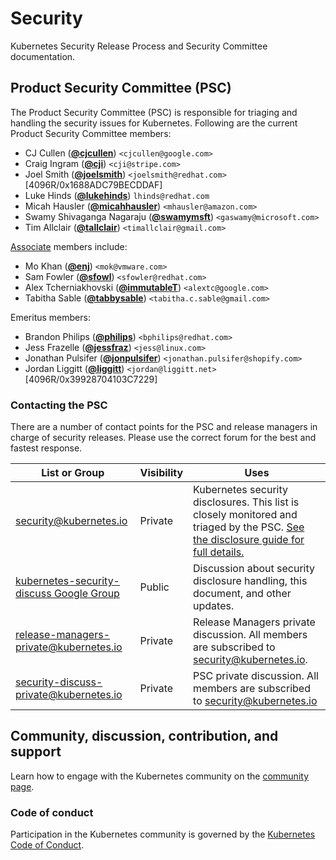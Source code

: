 # Security

Kubernetes Security Release Process and Security Committee documentation.

## Product Security Committee (PSC)

The Product Security Committee (PSC) is responsible for triaging and handling the security issues for Kubernetes. Following are the current Product Security Committee members:

- CJ Cullen (**[@cjcullen](https://github.com/cjcullen)**) `<cjcullen@google.com>`
- Craig Ingram (**[@cji](https://github.com/cji)**) `<cji@stripe.com>`
- Joel Smith (**[@joelsmith](https://github.com/joelsmith)**) `<joelsmith@redhat.com>` [4096R/0x1688ADC79BECDDAF]
- Luke Hinds (**[@lukehinds](https://github.com/lukehinds)**) `lhinds@redhat.com`
- Micah Hausler (**[@micahhausler](https://github.com/micahhausler)**) `<mhausler@amazon.com>`
- Swamy Shivaganga Nagaraju (**[@swamymsft](https://github.com/swamymsft)**) `<gaswamy@microsoft.com>`
- Tim Allclair (**[@tallclair](https://github.com/tallclair)**) `<timallclair@gmail.com>`

[Associate](security-release-process.md#associate) members include:
- Mo Khan (**[@enj](https://github.com/enj)**) `<mok@vmware.com>`
- Sam Fowler (**[@sfowl](https://github.com/sfowl)**) `<sfowler@redhat.com>`
- Alex Tcherniakhovski (**[@immutableT](https://github.com/immutablet)**) `<alextc@google.com>`
- Tabitha Sable (**[@tabbysable](https://github.com/tabbysable)**) `<tabitha.c.sable@gmail.com>`

Emeritus members:
- Brandon Philips (**[@philips](https://github.com/philips)**) `<bphilips@redhat.com>`
- Jess Frazelle (**[@jessfraz](https://github.com/jessfraz)**) `<jess@linux.com>`
- Jonathan Pulsifer (**[@jonpulsifer](https://github.com/jonpulsifer)**) `<jonathan.pulsifer@shopify.com>`
- Jordan Liggitt (**[@liggitt](https://github.com/liggitt)**) `<jordan@liggitt.net>` [4096R/0x39928704103C7229]

### Contacting the PSC

There are a number of contact points for the PSC and release managers in charge of security releases. Please use the correct forum for the best and fastest response.

| List or Group | Visibility | Uses |
| ------------- | ---------- | ---- |
| security@kubernetes.io | Private | Kubernetes security disclosures. This list is closely monitored and triaged by the PSC. [See the disclosure guide for full details.](http://kubernetes.io/security) |
| [kubernetes-security-discuss Google Group](https://groups.google.com/forum/#!forum/kubernetes-security-discuss) | Public | Discussion about security disclosure handling, this document, and other updates. |
| release-managers-private@kubernetes.io | Private | Release Managers private discussion. All members are subscribed to security@kubernetes.io. |
| security-discuss-private@kubernetes.io | Private | PSC private discussion. All members are subscribed to security@kubernetes.io |

## Community, discussion, contribution, and support

Learn how to engage with the Kubernetes community on the [community page](http://kubernetes.io/community/).

### Code of conduct

Participation in the Kubernetes community is governed by the [Kubernetes Code of Conduct](code-of-conduct.md).

